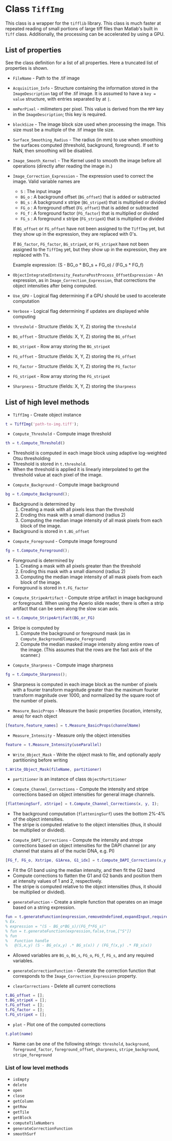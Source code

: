 # Class `TiffImg`
This class is a wrapper for the `tifflib` library. This class is much faster at repeated reading of small portions of large tiff files than Matlab's built in `Tiff` class. Additionally, the processing can be accelerated by using a GPU.

## List of properties
See the class definition for a list of all properties. Here a truncated list of properties is shown.
* `FileName` - Path to the .tif image
* `Acquisition_Info` - Structure containing the information stored in the `ImageDescription` tag of the .tif image. It is assumed to have a `key = value` structure, with entries separated by at `|`.
* `mmPerPixel` - milimeters per pixel. This value is derived from the `MPP` key in the `ImageDescription`; this key is required.
* `blockSize` - The image block size used when processing the image. This size must be a multiple of the .tif image tile size.
* `Surface_Smoothing_Radius` - The radius (in mm) to use when smoothing the surfaces computed (threshold, background, foreground). If set to NaN, then smoothing will be disabled.
* `Image_Smooth_Kernel` - The Kernel used to smooth the image before all operations (directly after reading the image in.)
* `Image_Correction_Expression` - The expression used to correct the image. Valid variable names are
  - `S` : The input image
  - `BG_o` : A background offset (`BG_offset`) that is added or subtracted
  - `BG_s` : A background x stripe (`BG_stripeX`) that is multiplied or divided
  - `FG_o` : A foreground offset (`FG_offset`) that is added or subtracted
  - `FG_f` : A foreground factor (`FG_factor`) that is multiplied or divided
  - `FG_s` : A foreground x stripe (`FG_stripeX`) that is multiplied or divided

  If `BG_offset` or `FG_offset` have not been assigned to the `TiffImg` yet, but they show up in the expression, they are replaced with 0's.

  If `BG_factor`, `FG_factor`, `BG_stripeX`, or `FG_stripeX` have not been assigned to the `TiffImg` yet, but they show up in the expression, they are replaced with 1's.

  Example expression:
        (S - BG_o * BG_s + FG_o) / (FG_s * FG_f)

* `ObjectIntegratedIntensity_FeaturePostProcess_OffsetExpression` - An expression, as in `Image_Correction_Expression`, that corrections the object intensities after being computed.
* `Use_GPU` - Logical flag determining if a GPU should be used to accelerate computation
* `Verbose` - Logical flag determining if updates are displayed while computing
* `threshold` - Structure (fields: X, Y, Z) storing the `threshold`
* `BG_offset` - Structure (fields: X, Y, Z) storing the `BG_offset`
* `BG_stripeX` - Row array storing the `BG_stripeX`
* `FG_offset` - Structure (fields: X, Y, Z) storing the `FG_offset`
* `FG_factor` - Structure (fields: X, Y, Z) storing the `FG_factor`
* `FG_stripeX` - Row array storing the `FG_stripeX`
* `Sharpness` - Structure (fields: X, Y, Z) storing the `Sharpness`


## List of high level methods
* `TiffImg` - Create object instance
```Matlab
t = TiffImg('path-to-img.tiff');
```

* `Compute_Threshold` - Compute image threshold
```Matlab
th = t.Compute_Threshold()
```
 - Threshold is computed in each image block using adaptive log-weighted Otsu thresholding
 - Threshold is stored in `t.threshold`.
 - When the threshold is applied it is linearly interpolated to get the threshold value at each pixel of the image.


* `Compute_Background` - Compute image background
```Matlab
bg = t.Compute_Background();
```
 - Background is determined by
   1. Creating a mask with all pixels less than the threshold
   2. Eroding this mask with a small diamond (radius 2)
   3. Computing the median image intensity of all mask pixels from each block of the image.
 - Background is stored in `t.BG_offset`


 * `Compute_Foreground` - Compute image foreground
 ```Matlab
 fg = t.Compute_Foreground();
 ```
  - Foreground is determined by
    1. Creating a mask with all pixels greater than the threshold
    2. Eroding this mask with a small diamond (radius 2)
    3. Computing the median image intensity of all mask pixels from each block of the image.
   - Foreground is stored in `t.FG_factor`


  * `Compute_StripeArtifact` - Compute stripe artifact in image background or foreground. When using the Aperio slide reader, there is often a strip artifact that can be seen along the slow scan axis.
  ```Matlab
  st = t.Compute_StripeArtifact(BG_or_FG)
  ```
   - Stripe is computed by
     1. Compute the background or foreground mask (as in `Compute_Background`/`Compute_Foreground`)
     2. Compute the median masked image intensity along entire rows of the image. (This assumes that the rows are the fast axis of the scanner.)


  * `Compute_Sharpness` - Compute image sharpness
  ```Matlab
  fg = t.Compute_Sharpness();
  ```
   - Sharpness is computed in each image block as the number of pixels with a fourier transform magnitude greater than the maximum fourier transform magnitude over 1000, and normalized by the square root of the number of pixels.


* `Measure_BasicProps` - Measure the basic properties (location, intensity, area) for each object
```Matlab
[feature,feature_names] = t.Measure_BasicProps(channelName)
```


* `Measure_Intensity` - Measure only the object intensities
```Matlab
feature = t.Measure_Intensity(useParallel)
```


* `Write_Object_Mask` - Write the object mask to file, and optionally apply partitioning before writing
```Matlab
t.Write_Object_Mask(fileName, partitioner)
```
- `partitioner` is an instance of class `ObjectPartitioner`


* `Compute_Channel_Corrections` - Compute the intensity and stripe corrections based on object intensities for general image channels.
```Matlab
[flatteningSurf, xStripe] = t.Compute_Channel_Corrections(x, y, I);
```
 - The background computation (`flatteningSurf`) uses the bottom 2%-4% of the object intensities.
 - The stripe is computed relative to the object intensities (thus, it should be multiplied or divided).


* `Compute_DAPI_Corrections` - Compute the intensity and strope corrections based on object intensities for the DAPI channel (or any channel that stains all of the nuclei DNA, e.g. PI)
```Matlab
[FG_f, FG_o, Xstripe, G1Area, G1_idx] = t.Compute_DAPI_Corrections(x,y,I,A)
```
 - Fit the G1 band using the median intensity, and then fit the G2 band
 - Compute corrections to flatten the G1 and G2 bands and position them at intensity values of 1 and 2, respectively.
 - The stripe is computed relative to the object intensities (thus, it should be multiplied or divided).


* `generateFunction` - Create a simple function that operates on an image based on a string expression.
```Matlab
fun = t.generateFunction(expression,removeUndefined,expandInput,requiredVars)
% Ex.
% expression = "(S - BG_o*BG_s)/(FG_f*FG_s)"
% fun = t.generateFunction(expression,false,true,["S"])
% fun
%   Function handle
%   @(S,x,y) (S - BG_o(x,y) .* BG_s(x)) / (FG_f(x,y) .* FB_s(x))
```
 - Allowed variables are `BG_o`, `BG_s`, `FG_o`, `FG_f`, `FG_s`, and any required variables.


* `generateCorrectionFunction` - Generate the correction function that corresponds to the `Image_Correction_Expression` property.


* `clearCorrections` - Delete all current corrections
```Matlab
t.BG_offset = [];
t.BG_stripeX = [];
t.FG_offset = [];
t.FG_factor = [];
t.FG_stripeX = [];
```

* `plot` - Plot one of the computed corrections
```Matlab
t.plot(name)
```
 - Name can be one of the following strings: `threshold`, `background`, `foreground_factor`, `foreground_offset`, `sharpness`, `stripe_background`, `stripe_foreground`

### List of low level methods
* `isEmpty`
* `delete`
* `open`
* `close`
* `getColumn`
* `getRow`
* `getTile`
* `getBlock`
* `computeTileNumbers`
* `generateCorrectionFunction`
* `smoothSurf`
